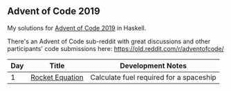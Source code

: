 ## Advent of Code 2019

My solutions for [Advent of Code 2019](http://adventofcode.com/2019) in Haskell.

There's an Advent of Code sub-reddit with great discussions and other participants' code submissions here: https://old.reddit.com/r/adventofcode/

Day | Title | Development Notes
--- | --- | ---
1 | [Rocket Equation](./src/Day01.hs) | Calculate fuel required for a spaceship
